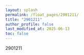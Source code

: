 ```yaml
---
layout: splash
permalink: /float_pages/2901211/
title: "2901211"
author_profile: false
last_modified_at: 2025-06-13
toc: false
---
```

 
2901211
